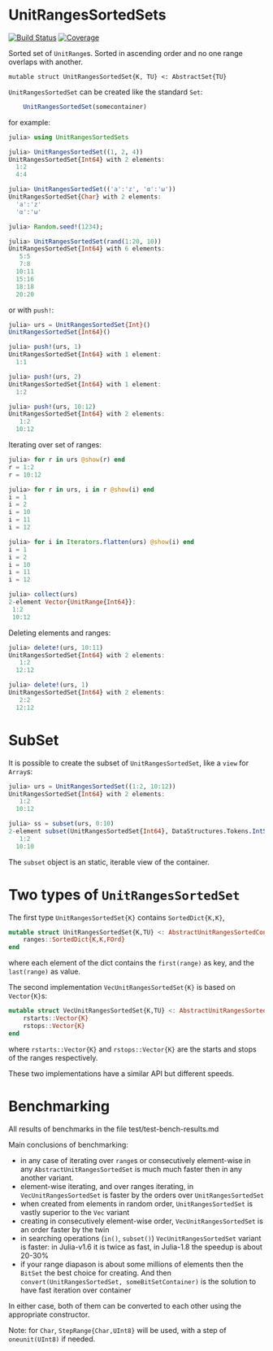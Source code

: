 # UnitRangesSortedSets

[![Build Status](https://github.com/denius/UnitRangesSortedSets.jl/actions/workflows/CI.yml/badge.svg?branch=main)](https://github.com/denius/UnitRangesSortedSets.jl/actions/workflows/CI.yml?query=branch%3Amain)
[![Coverage](https://codecov.io/gh/denius/UnitRangesSortedSets.jl/branch/main/graph/badge.svg)](https://codecov.io/gh/denius/UnitRangesSortedSets.jl)


Sorted set of `UnitRange`s. Sorted in ascending order and no one range overlaps with another.

    mutable struct UnitRangesSortedSet{K, TU} <: AbstractSet{TU}

`UnitRangesSortedSet` can be created like the standard `Set`:

```julia
    UnitRangesSortedSet(somecontainer)
```

for example:
```julia
julia> using UnitRangesSortedSets

julia> UnitRangesSortedSet((1, 2, 4))
UnitRangesSortedSet{Int64} with 2 elements:
  1:2
  4:4

julia> UnitRangesSortedSet(('a':'z', 'α':'ω'))
UnitRangesSortedSet{Char} with 2 elements:
  'a':'z'
  'α':'ω'

julia> Random.seed!(1234);

julia> UnitRangesSortedSet(rand(1:20, 10))
UnitRangesSortedSet{Int64} with 6 elements:
   5:5
   7:8
  10:11
  15:16
  18:18
  20:20
```

or with `push!`:

```julia
julia> urs = UnitRangesSortedSet{Int}()
UnitRangesSortedSet{Int64}()

julia> push!(urs, 1)
UnitRangesSortedSet{Int64} with 1 element:
  1:1

julia> push!(urs, 2)
UnitRangesSortedSet{Int64} with 1 element:
  1:2

julia> push!(urs, 10:12)
UnitRangesSortedSet{Int64} with 2 elements:
   1:2
  10:12
```

Iterating over set of ranges:

```julia
julia> for r in urs @show(r) end
r = 1:2
r = 10:12

julia> for r in urs, i in r @show(i) end
i = 1
i = 2
i = 10
i = 11
i = 12

julia> for i in Iterators.flatten(urs) @show(i) end
i = 1
i = 2
i = 10
i = 11
i = 12

julia> collect(urs)
2-element Vector{UnitRange{Int64}}:
 1:2
 10:12
```

Deleting elements and ranges:
```julia
julia> delete!(urs, 10:11)
UnitRangesSortedSet{Int64} with 2 elements:
   1:2
  12:12

julia> delete!(urs, 1)
UnitRangesSortedSet{Int64} with 2 elements:
   2:2
  12:12
```

# SubSet

It is possible to create the subset of `UnitRangesSortedSet`, like a `view` for `Array`s:
```julia
julia> urs = UnitRangesSortedSet((1:2, 10:12))
UnitRangesSortedSet{Int64} with 2 elements:
   1:2
  10:12

julia> ss = subset(urs, 0:10)
2-element subset(UnitRangesSortedSet{Int64}, DataStructures.Tokens.IntSemiToken(3):DataStructures.Tokens.IntSemiToken(4)):
   1:2
  10:10
```

The `subset` object is an static, iterable view of the container.

# Two types of `UnitRangesSortedSet`

The first type `UnitRangesSortedSet{K}` contains `SortedDict{K,K}`,
```julia
mutable struct UnitRangesSortedSet{K,TU} <: AbstractUnitRangesSortedContainer{K,TU}
    ranges::SortedDict{K,K,FOrd}
end
```
where each element of the dict contains the `first(range)` as key, and the `last(range)` as value.

The second implementation `VecUnitRangesSortedSet{K}` is based on `Vector{K}`s:
```julia
mutable struct VecUnitRangesSortedSet{K,TU} <: AbstractUnitRangesSortedContainer{K,TU}
    rstarts::Vector{K}
    rstops::Vector{K}
end
```
where `rstarts::Vector{K}` and `rstops::Vector{K}` are the starts and stops of
the ranges respectively.

These two implementations have a similar API but different speeds.

# Benchmarking

All results of benchmarks in the file test/test-bench-results.md

Main conclusions of benchmarking:
* in any case of iterating over `range`s or consecutively element-wise in any `AbstractUnitRangesSortedSet` is
  much much faster then in any another variant.
* element-wise iterating, and over ranges iterating, in `VecUnitRangesSortedSet` is faster by
  the orders over `UnitRangesSortedSet`
* when created from elements in random order, `UnitRangesSortedSet` is vastly superior
  to the `Vec` variant
* creating in consecutively element-wise order, `VecUnitRangesSortedSet` is an order faster by the twin
* in searching operations (`in()`, `subset()`) `VecUnitRangesSortedSet` variant is faster:
  in Julia-v1.6 it is twice as fast, in Julia-1.8 the speedup is about 20-30%
* if your range diapason is about some millions of elements then the `BitSet` the best choice
  for creating. And then `convert(UnitRangesSortedSet, someBitSetContainer)` is the solution to
  have fast iteration over container

In either case, both of them can be converted to each other using the appropriate constructor.

Note: for `Char`, `StepRange{Char,UInt8}` will be used, with a step of `oneunit(UInt8)` if needed.

